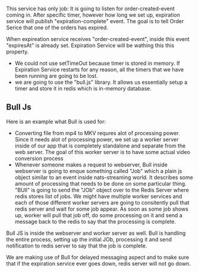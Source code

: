 This service has only job: It is going to listen for order-created-event coming in. After specific timer, however how long we set up, expiration service will publish "expiration-complete" event. The goal is to tell Order Serice that one of the orders has expired.

When expireation service receives "order-created-event", inside this event "expiresAt" is already set. Expiration Service will be wathing this this property.

- We could not use setTimeOut because timer is stored in memory. If Expiration Service restarts for any reason, all the timers that we have been running are going to be lost.
- we are going to use the "bull.js" library. It allows us essentially setup a timer and store it in redis which is in-memory database.

## Bull Js

Here is an example what Bull is used for:

- Converting file from mp4 to MKV requres alot of processing power. Since it needs alot of processing power, we set up a worker server inside of our app that is completely standalone and separate from the web server. The goal of this worker server is to have some actual video conversion process
- Whenever someone makes a request to webserver, Bull inside webserver is going to enque something called "Job" which a plain js object similar to an event inside nats-streaming world. It describes some amount of processing that needs to be done on some particular thing. "BUll" is going to send the "JOb" object over to the Redis Server where redis stores list of jobs. We might have multiple worker services and each of those different worker servers are going to consitently pull that redis server and wait for some job appear. As soon as some job shows up, worker will pull that job off, do some processing on it and send a message back to the redis to say that the processing is complete.

Bull JS is inside the webserver and worker server as well. Bull is handling the entire process, setting up the initial JOb, processing it and send notification to redis server to say that the job is complete.

We are making use of Bull for delayed messaging aspect and to make sure that if the expiration service ever goes down, redis server will not go down.
